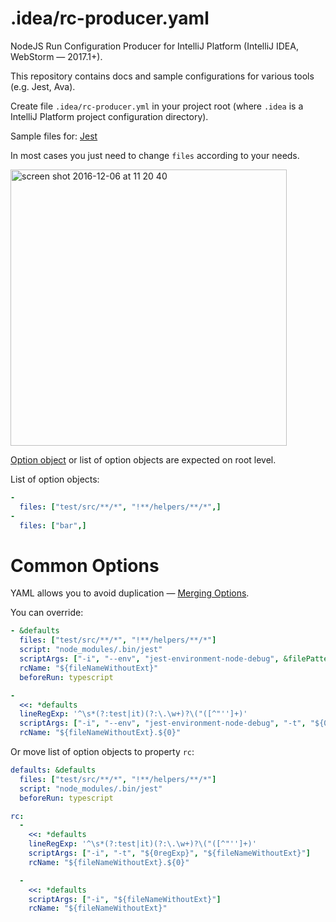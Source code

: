 # .idea/rc-producer.yaml

NodeJS Run Configuration Producer for IntelliJ Platform (IntelliJ IDEA, WebStorm — 2017.1+).

This repository contains docs and sample configurations for various tools (e.g. Jest, Ava).

Create file `.idea/rc-producer.yml` in your project root (where `.idea` is a IntelliJ Platform project configuration directory).

Sample files for: [Jest](https://github.com/develar/ij-rc-producer/blob/master/jest/rc-producer.yml)

In most cases you just need to change `files` according to your needs.

<img width="442" alt="screen shot 2016-12-06 at 11 20 40" src="https://cloud.githubusercontent.com/assets/350686/20921813/195b0168-bba6-11e6-9076-8de8bd1dd0e9.png">

[Option object](https://github.com/develar/ij-rc-producer/blob/master/rc-producer.yml) or list of option objects are expected on root level.

List of option objects:
```yaml
-
  files: ["test/src/**/*", "!**/helpers/**/*",]
-
  files: ["bar",]
```

# Common Options
YAML allows you to avoid duplication — [Merging Options](http://atechie.net/2009/07/merging-hashes-in-yaml-conf-files/). 

You can override:

```yaml
- &defaults
  files: ["test/src/**/*", "!**/helpers/**/*"]
  script: "node_modules/.bin/jest"
  scriptArgs: ["-i", "--env", "jest-environment-node-debug", &filePattern '/${fileNameWithoutExt}\.\w+$']
  rcName: "${fileNameWithoutExt}"
  beforeRun: typescript

-
  <<: *defaults
  lineRegExp: '^\s*(?:test|it)(?:\.\w+)?\("([^"'']+)'
  scriptArgs: ["-i", "--env", "jest-environment-node-debug", "-t", "${0regExp}", *filePattern]
  rcName: "${fileNameWithoutExt}.${0}"
```


Or move list of option objects to property `rc`:

```yaml
defaults: &defaults
  files: ["test/src/**/*", "!**/helpers/**/*"]
  script: "node_modules/.bin/jest"
  beforeRun: typescript

rc:
  -
    <<: *defaults
    lineRegExp: '^\s*(?:test|it)(?:\.\w+)?\("([^"'']+)'
    scriptArgs: ["-i", "-t", "${0regExp}", "${fileNameWithoutExt}"]
    rcName: "${fileNameWithoutExt}.${0}"

  -
    <<: *defaults
    scriptArgs: ["-i", "${fileNameWithoutExt}"]
    rcName: "${fileNameWithoutExt}"
```
